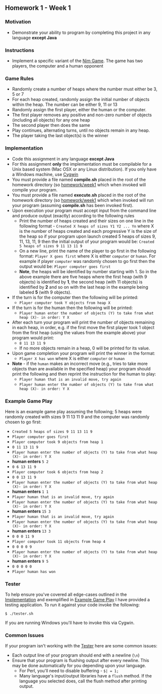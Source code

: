 ## Homework 1 - Week 1

### Motivation
* Demonstrate your ability to program by completing this project in any language __except Java__

### Instructions
* Implement a specific variant of the [Nim Game](http://en.wikipedia.org/wiki/Nim). The game has two players, the computer and a human opponent

### Game Rules
* Randomly create a number of heaps where the number must either be 3, 5 or 7
* For each heap created, randomly assign the initial number of objects within the heap. The number can be either 9, 11 or 13
* Randomly assign the first player, either the human or the computer.
* The first player removes any positive and non-zero number of objects (including all objects) for any one heap
* The second player then does the same
* Play continues, alternating turns, until no objects remain in any heap.
* The player taking the last object(s) is the winner

### Implementation
* Code this assignment in any language __except Java__
* For this assignment __only__ the implementation must be compilable for a Unix based system (Mac OSX or any Linux distribution). If you only have a Windows machine, use [Cygwin](https://www.cygwin.com/)
* You must provide a file named __compile.sh__ placed in the root of the homework directory (so [homework/week1](https://github.com/NYU-CS9053/Fall-2016/homework/week1) which when invoked will compile your program.
* You must provide a file named __execute.sh__ placed in the root of the homework directory (so [homework/week1](https://github.com/NYU-CS9053/Fall-2016/homework/week1) which when invoked will run your program (assuming __compile.sh__ has been invoked first).
* Upon execution your program must accept input from the command line and produce output (exactly) according to the following rules
    - Print the number of heaps created and their sizes on one line in the following format - `Created X heaps of sizes Y1 Y2 ... Yn` where X is the number of heaps created and each progressive Y is the size of the heap so if your program upon launch created 5 heaps of sizes 9, 11, 13, 11, 9 then the initial output of your program would be:
     `Created 5 heaps of sizes 9 11 13 11 9`
    - On a new line, print the name of the player to go first in the following format: `Player X goes first` where X is either `computer` or `human`. For example if player `computer` was randomly chosen to go first then the output would be:
     `Player computer goes first`
    - __Note__, the heaps will be identified by number starting with 1. So in the above example there are five heaps where the first heap (with 9 objects) is identified by __1__, the second heap (with 11 objects) is identified by __2__ and so on with the last heap in the example being labeled __5__ (with 9 objects).
* If the turn is for the computer then the following will be printed:
    - `Player computer took Y objects from heap X`
* If the turn is for the human then the following will be printed:
    - `Player human enter the number of objects (Y) to take from what heap (X)- in order: Y X `
* After each turn your program will print the number of objects remaining in each heap, in order, e.g. if the first move the first player took 1 object from the first heap (using the values from the example above) your program would print:
    - `8 11 13 11 9`
    - If no more objects remain in a heap, 0 will be printed for its value.
* Upon game completion your program will print the winner in the format:
    - `Player X has won` where X is either `computer` or `human`
* __Note__ - if the `human` makes an incorrect move (e.g., tries to take more objects than are available in the specified heap) your program should print the following and then reprint the instruction for the human to play:
    - `Player human that is an invalid move, try again`
    - `Player human enter the number of objects (Y) to take from what heap (X)- in order: Y X `
    
### Example Game Play
Here is an example game play assuming the following; 5 heaps were randomly created with sizes 9 11 13 11 9 and the computer was randomly chosen to go first:

* `Created 5 heaps of sizes 9 11 13 11 9`
* `Player computer goes first`
* `Player computer took 9 objects from heap 1`
* `0 11 13 11 9`
* `Player human enter the number of objects (Y) to take from what heap (X)- in order: Y X `
* __human enters__ `5 2`
* `0 6 13 11 9`
* `Player computer took 6 objects from heap 2`
* `0 0 13 11 9`
* `Player human enter the number of objects (Y) to take from what heap (X)- in order: Y X `
* __human enters__ `1 1`
* `Player human that is an invalid move, try again`
* `Player human enter the number of objects (Y) to take from what heap (X)- in order: Y X `
* __human enters__ `15 3`
* `Player human that is an invalid move, try again`
* `Player human enter the number of objects (Y) to take from what heap (X)- in order: Y X `
* __human enters__ `13 3`
* `0 0 0 11 9`
* `Player computer took 11 objects from heap 4`
* `0 0 0 0 9`
* `Player human enter the number of objects (Y) to take from what heap (X)- in order: Y X `
* __human enters__ `9 5`
* `0 0 0 0 0`
* `Player human has won`

### Tester
To help ensure you've covered all edge-cases outlined in the [Implementation](#implementation) and exemplified in [Example Game Play](#example-game-play) I have provided a testing application.  To run it against your code invoke the following:

    $ ./tester.sh

If you are running Windows you'll have to invoke this via Cygwin.

### Common Issues
If your program isn't working with the [Tester](#tester) here are some common issues:

* Each output line of your program should end with a newline (`\n`)
* Ensure that your program is flushing output after every newline. This may be done automatically for you depending upon your language.
   - For Perl, you'll need to disable buffering - `$| = 1;`
   - Many language's input/output libraries have a `flush` method. If the language you selected does, call the flush method after printing output.


